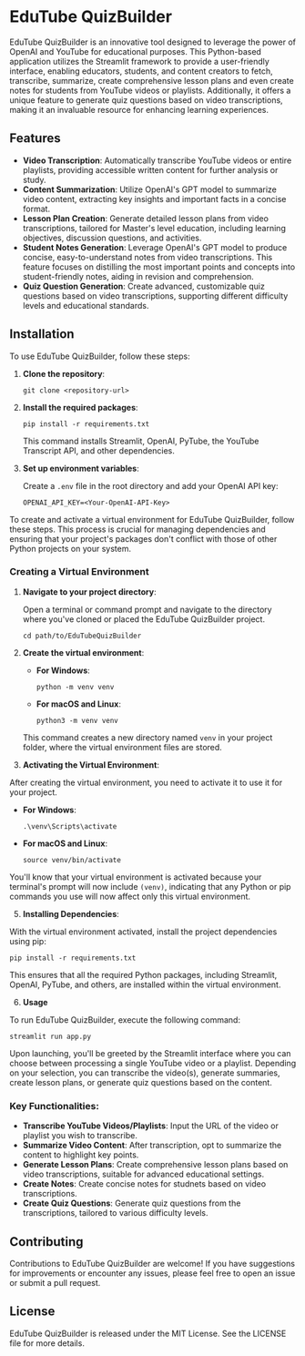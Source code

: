 # EduTube QuizBuilder

EduTube QuizBuilder is an innovative tool designed to leverage the power of OpenAI and YouTube for educational purposes. This Python-based application utilizes the Streamlit framework to provide a user-friendly interface, enabling educators, students, and content creators to fetch, transcribe, summarize, create comprehensive lesson plans and even create notes for students from YouTube videos or playlists. Additionally, it offers a unique feature to generate quiz questions based on video transcriptions, making it an invaluable resource for enhancing learning experiences.

## Features

- **Video Transcription**: Automatically transcribe YouTube videos or entire playlists, providing accessible written content for further analysis or study.
- **Content Summarization**: Utilize OpenAI's GPT model to summarize video content, extracting key insights and important facts in a concise format.
- **Lesson Plan Creation**: Generate detailed lesson plans from video transcriptions, tailored for Master's level education, including learning objectives, discussion questions, and activities.
- **Student Notes Generation**: Leverage OpenAI's GPT model to produce concise, easy-to-understand notes from video transcriptions. This feature focuses on distilling the most important points and concepts into student-friendly notes, aiding in revision and comprehension.
- **Quiz Question Generation**: Create advanced, customizable quiz questions based on video transcriptions, supporting different difficulty levels and educational standards.

## Installation

To use EduTube QuizBuilder, follow these steps:

1. **Clone the repository**:

   ```
   git clone <repository-url>
   ```

2. **Install the required packages**:

   ```
   pip install -r requirements.txt
   ```

   This command installs Streamlit, OpenAI, PyTube, the YouTube Transcript API, and other dependencies.

3. **Set up environment variables**:

   Create a `.env` file in the root directory and add your OpenAI API key:

   ```
   OPENAI_API_KEY=<Your-OpenAI-API-Key>
   ```

To create and activate a virtual environment for EduTube QuizBuilder, follow these steps. This process is crucial for managing dependencies and ensuring that your project's packages don't conflict with those of other Python projects on your system.

### Creating a Virtual Environment

1. **Navigate to your project directory**:

   Open a terminal or command prompt and navigate to the directory where you've cloned or placed the EduTube QuizBuilder project.

   ```
   cd path/to/EduTubeQuizBuilder
   ```

2. **Create the virtual environment**:

   - **For Windows**:

     ```
     python -m venv venv
     ```

   - **For macOS and Linux**:

     ```
     python3 -m venv venv
     ```

   This command creates a new directory named `venv` in your project folder, where the virtual environment files are stored.

4. **Activating the Virtual Environment**:

  After creating the virtual environment, you need to activate it to use it for your project.

- **For Windows**:

  ```
  .\venv\Scripts\activate
  ```

- **For macOS and Linux**:

  ```
  source venv/bin/activate
  ```

You'll know that your virtual environment is activated because your terminal's prompt will now include `(venv)`, indicating that any Python or pip commands you use will now affect only this virtual environment.

5. **Installing Dependencies**:

With the virtual environment activated, install the project dependencies using pip:

```
pip install -r requirements.txt
```

This ensures that all the required Python packages, including Streamlit, OpenAI, PyTube, and others, are installed within the virtual environment.

6. **Usage**

To run EduTube QuizBuilder, execute the following command:

```
streamlit run app.py
```

Upon launching, you'll be greeted by the Streamlit interface where you can choose between processing a single YouTube video or a playlist. Depending on your selection, you can transcribe the video(s), generate summaries, create lesson plans, or generate quiz questions based on the content.

### Key Functionalities:

- **Transcribe YouTube Videos/Playlists**: Input the URL of the video or playlist you wish to transcribe.
- **Summarize Video Content**: After transcription, opt to summarize the content to highlight key points.
- **Generate Lesson Plans**: Create comprehensive lesson plans based on video transcriptions, suitable for advanced educational settings.
- **Create Notes**: Create concise notes for studnets based on video transcriptions.
- **Create Quiz Questions**: Generate quiz questions from the transcriptions, tailored to various difficulty levels.

## Contributing

Contributions to EduTube QuizBuilder are welcome! If you have suggestions for improvements or encounter any issues, please feel free to open an issue or submit a pull request.

## License

EduTube QuizBuilder is released under the MIT License. See the LICENSE file for more details.
